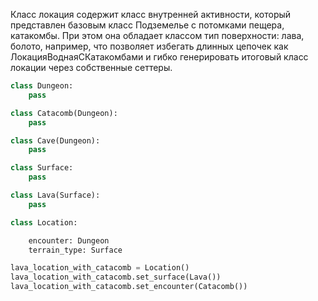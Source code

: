 Класс локация содержит класс внутренней активности, который представлен базовым класс Подземелье
с потомками пещера, катакомбы.
При этом она обладает классом тип поверхности: лава, болото, например, что позволяет избегать длинных цепочек как
ЛокацияВоднаяСКатакомбами и гибко генерировать итоговый класс локации через собственные сеттеры.

```python
class Dungeon:
    pass

class Catacomb(Dungeon):
    pass

class Cave(Dungeon):
    pass

class Surface:
    pass

class Lava(Surface):
    pass

class Location:

    encounter: Dungeon
    terrain_type: Surface

lava_location_with_catacomb = Location()
lava_location_with_catacomb.set_surface(Lava())
lava_location_with_catacomb.set_encounter(Catacomb())
```